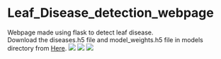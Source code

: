 # Leaf_Disease_detection_webpage
Webpage made using flask to detect leaf disease.<br>
Download the diseases.h5 file and model_weights.h5 file in models directory from <a href="https://drive.google.com/file/d/1EHpknmZP5JTC6e4fV8bOGxPztNpBfnLF/view?usp=sharing">Here</a>.
<img src="https://github.com/Ranjan1231231/Leaf_Disease_detection_webpage/assets/89583677/a2afe0b2-dec0-4021-9bed-6559755cfadb">
<img src="https://github.com/Ranjan1231231/Leaf_Disease_detection_webpage/assets/89583677/5cdaf2c4-16d4-42ca-b2ec-a4dd2c0ea6b8">
<img src="https://github.com/Ranjan1231231/Leaf_Disease_detection_webpage/assets/89583677/9136829a-77e9-4504-8484-fc4461775649">
